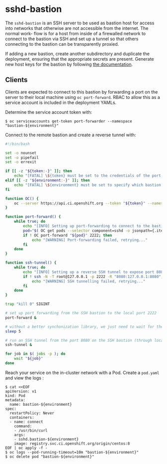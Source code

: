 # sshd-bastion

The `sshd-bastion` is an SSH server to be used as bastion host for access into
networks that otherwise are not accessible from the internet. The normal work-
flow is for a host from inside of a firewalled network to connect to the bastion
via SSH and set up a tunnel so that others connecting to the bastion can be
transparently proxied.

If adding a new bastion, create another subdirectory and duplicate the deployment,
ensuring that the appropriate secrets are present. Generate new host keys for the
bastion by following [the documentation](https://www.ssh.com/ssh/keygen/#sec-Creating-Host-Keys).

## Clients

Clients are expected to connect to this bastion by forwarding a port on the server
to their local machine using `oc port-forward`. RBAC to allow this as a service
account is included in the deployment YAMLs.

Determine the service account token with:

```terminal
$ oc serviceaccounts get-token port-forwarder --namespace "bastion-${environment}"
```

Connect to the remote bastion and create a reverse tunnel with:


```sh
#!/bin/bash

set -o nounset
set -o pipefail
set -o errexit

if [[ -z "${token:-}" ]]; then
	echo "[FATAL] \${token} must be set to the credentials of the port-forwarder service account."
elif [[ -z "${environment:-}" ]]; then
	echo "[FATAL] \${environment} must be set to specify which bastion to interact with."
fi

function OC() {
	oc --server https://api.ci.openshift.org --token "${token}" --namespace "bastion-${environment}" "${@}"
}

function port-forward() {
	while true; do
		echo "[INFO] Setting up port-forwarding to connect to the bastion..."
		pod="$( OC get pods --selector component=sshd -o jsonpath={.items[0].metadata.name} )"
		if ! OC port-forward "${pod}" 2222; then
			echo "[WARNING] Port-forwarding failed, retrying..."
		fi
	done
}

function ssh-tunnel() {
	while true; do
		echo "[INFO] Setting up a reverse SSH tunnel to expose port 8080..."
		if ! ssh -N -T root@127.0.0.1 -p 2222 -R "8080:127.0.0.1:8080"; then
			echo "[WARNING] SSH tunnelling failed, retrying..."
		fi
	done
}

trap "kill 0" SIGINT

# set up port forwarding from the SSH bastion to the local port 2222
port-forward &

# without a better synchonization library, we just need to wait for the port-forward to run
sleep 5

# run an SSH tunnel from the port 8080 on the SSH bastion (through local port 2222) to local port 80
ssh-tunnel &

for job in $( jobs -p ); do
	wait "${job}"
done
```

Reach your service on the in-cluster network with a Pod. Create a `pod.yaml` and view the logs :

```terminal
$ cat <<EOF
apiVersion: v1
kind: Pod
metadata:
  name: bastion-${environment}
spec:
  restartPolicy: Never
  containers:
  - name: connect
    command:
    - /usr/bin/curl
    args:
    - sshd.bastion-${environment}
	image: registry.svc.ci.openshift.org/origin/centos:8
EOF | oc apply -f -
$ oc logs --pod-running-timeout=10m "bastion-${environment}"
$ oc delete pod "bastion-${environment}"
```